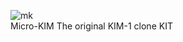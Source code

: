 ![mk](https://github.com/user-attachments/assets/acd99aea-09b2-496b-bfe6-fbd6f34db721)
<br>
Micro-KIM The original KIM-1 clone KIT<br>
